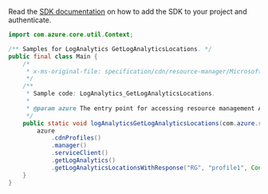 Read the [SDK documentation](https://github.com/Azure/azure-sdk-for-java/blob/azure-resourcemanager_2.14.0/sdk/resourcemanager/azure-resourcemanager/README.md) on how to add the SDK to your project and authenticate.

```java
import com.azure.core.util.Context;

/** Samples for LogAnalytics GetLogAnalyticsLocations. */
public final class Main {
    /*
     * x-ms-original-file: specification/cdn/resource-manager/Microsoft.Cdn/stable/2021-06-01/examples/LogAnalytics_GetLogAnalyticsLocations.json
     */
    /**
     * Sample code: LogAnalytics_GetLogAnalyticsLocations.
     *
     * @param azure The entry point for accessing resource management APIs in Azure.
     */
    public static void logAnalyticsGetLogAnalyticsLocations(com.azure.resourcemanager.AzureResourceManager azure) {
        azure
            .cdnProfiles()
            .manager()
            .serviceClient()
            .getLogAnalytics()
            .getLogAnalyticsLocationsWithResponse("RG", "profile1", Context.NONE);
    }
}
```
